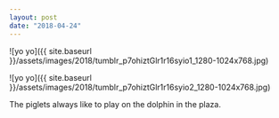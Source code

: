 ```yaml
---
layout: post
date: "2018-04-24"
---
```


![yo yo]({{ site.baseurl }}/assets/images/2018/tumblr_p7ohiztGlr1r16syio1_1280-1024x768.jpg)

![yo yo]({{ site.baseurl }}/assets/images/2018/tumblr_p7ohiztGlr1r16syio2_1280-1024x768.jpg)

The piglets always like to play on the dolphin in the plaza.
